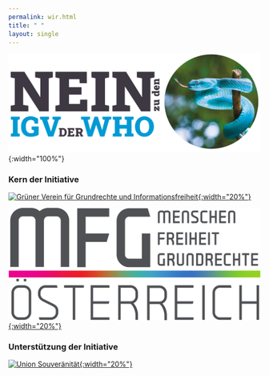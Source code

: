```yaml
---
permalink: wir.html
title: " "
layout: single
---
```


![Nein zu den IGV der WHO](/assets/images/NEIN-zu-IGV-quer.png){:width="100%"}

### Kern der Initiative

[![Grüner Verein für Grundrechte und Informationsfreiheit](/assets/images/2023-05-18-GGI-logo.svg){:width="20%"}](https://ggi-initiative.at/)

[![MFG Österreich – Menschen Freiheit Grundrechte](/assets/images/MFG_logo.svg){:width="20%"}](https://www.mfg-oe.at/)

### Unterstützung der Initiative

[![Union Souveränität](/assets/images/2023-05-18-Souveraenitaet.svg){:width="20%"}](https://souveraenitaet.org)

